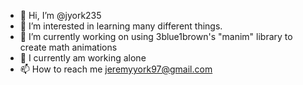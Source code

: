 - 👋 Hi, I’m @jyork235
- 👀 I’m interested in learning many different things.
- 🌱 I’m currently working on using 3blue1brown's "manim" library to create math animations
- 💞️ I currently am working alone
- 📫 How to reach me jeremyyork97@gmail.com

<!---
jyork235/jyork235 is a ✨ special ✨ repository because its `README.md` (this file) appears on your GitHub profile.
You can click the Preview link to take a look at your changes.
--->
